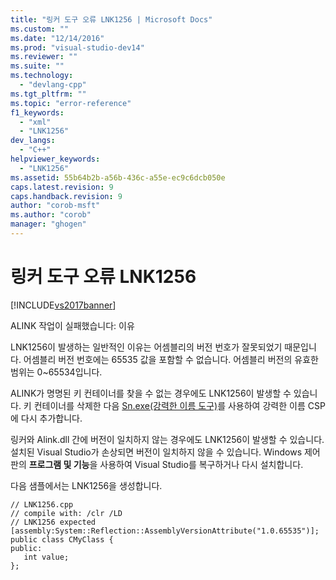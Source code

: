 ```yaml
---
title: "링커 도구 오류 LNK1256 | Microsoft Docs"
ms.custom: ""
ms.date: "12/14/2016"
ms.prod: "visual-studio-dev14"
ms.reviewer: ""
ms.suite: ""
ms.technology: 
  - "devlang-cpp"
ms.tgt_pltfrm: ""
ms.topic: "error-reference"
f1_keywords: 
  - "xml"
  - "LNK1256"
dev_langs: 
  - "C++"
helpviewer_keywords: 
  - "LNK1256"
ms.assetid: 55b64b2b-a56b-436c-a55e-ec9c6dcb050e
caps.latest.revision: 9
caps.handback.revision: 9
author: "corob-msft"
ms.author: "corob"
manager: "ghogen"
---
```

# 링커 도구 오류 LNK1256
[!INCLUDE[vs2017banner](../../assembler/inline/includes/vs2017banner.md)]

ALINK 작업이 실패했습니다: 이유  
  
 LNK1256이 발생하는 일반적인 이유는 어셈블리의 버전 번호가 잘못되었기 때문입니다.  어셈블리 버전 번호에는 65535 값을 포함할 수 없습니다.  어셈블리 버전의 유효한 범위는 0~65534입니다.  
  
 ALINK가 명명된 키 컨테이너를 찾을 수 없는 경우에도 LNK1256이 발생할 수 있습니다.  키 컨테이너를 삭제한 다음 [Sn.exe\(강력한 이름 도구\)](../Topic/Sn.exe%20\(Strong%20Name%20Tool\).md)를 사용하여 강력한 이름 CSP에 다시 추가합니다.  
  
 링커와 Alink.dll 간에 버전이 일치하지 않는 경우에도 LNK1256이 발생할 수 있습니다.  설치된 Visual Studio가 손상되면 버전이 일치하지 않을 수 있습니다.  Windows 제어판의 **프로그램 및 기능**을 사용하여 Visual Studio를 복구하거나 다시 설치합니다.  
  
 다음 샘플에서는 LNK1256을 생성합니다.  
  
```  
// LNK1256.cpp  
// compile with: /clr /LD  
// LNK1256 expected  
[assembly:System::Reflection::AssemblyVersionAttribute("1.0.65535")];  
public class CMyClass {  
public:  
   int value;  
};  
```
